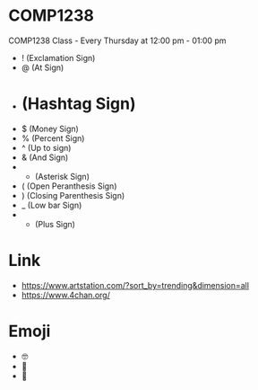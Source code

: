 # COMP1238
COMP1238 Class - Every Thursday at 12:00 pm - 01:00 pm
- ! (Exclamation Sign)
- @ (At Sign)
- # (Hashtag Sign)
- $ (Money Sign)
- % (Percent Sign)
- ^ (Up to sign)
- & (And Sign)
- * (Asterisk Sign)
- ( (Open Peranthesis Sign)
- ) (Closing Parenthesis Sign)
- _ (Low bar Sign)
- + (Plus Sign)
# Link
- https://www.artstation.com/?sort_by=trending&dimension=all
- https://www.4chan.org/
# Emoji
- 🤓
- 🗿
- 🔄
